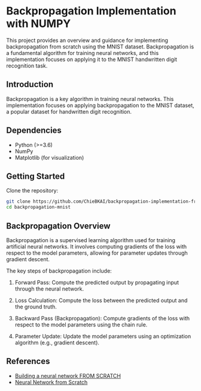 # Backpropagation Implementation with NUMPY
This project provides an overview and guidance for implementing backpropagation from scratch using the MNIST dataset. Backpropagation is a fundamental algorithm for training neural networks, and this implementation focuses on applying it to the MNIST handwritten digit recognition task.

## Introduction
Backpropagation is a key algorithm in training neural networks. This implementation focuses on applying backpropagation to the MNIST dataset, a popular dataset for handwritten digit recognition.

## Dependencies
- Python (>=3.6)
- NumPy
- Matplotlib (for visualization)

## Getting Started
Clone the repository:

```bash
git clone https://github.com/ChieBKAI/backpropagation-implementation-from-scratch.git
cd backpropagation-mnist
```

## Backpropagation Overview
Backpropagation is a supervised learning algorithm used for training artificial neural networks. It involves computing gradients of the loss with respect to the model parameters, allowing for parameter updates through gradient descent.

The key steps of backpropagation include:

1. Forward Pass: Compute the predicted output by propagating input through the neural network.

2. Loss Calculation: Compute the loss between the predicted output and the ground truth.

3. Backward Pass (Backpropagation): Compute gradients of the loss with respect to the model parameters using the chain rule.

4. Parameter Update: Update the model parameters using an optimization algorithm (e.g., gradient descent).

## References
- [Building a neural network FROM SCRATCH](https://www.youtube.com/watch?v=w8yWXqWQYmU)
- [Neural Network from Scratch](https://www.youtube.com/watch?v=pauPCy_s0Ok)
